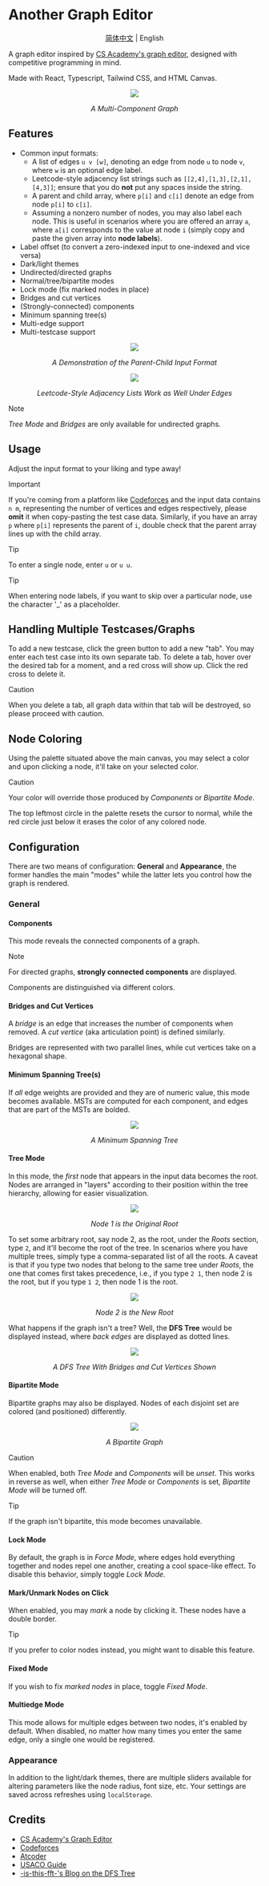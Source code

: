 # Another Graph Editor

<p align="center">
  <a href="README_zh.md">简体中文</a> | English
</p>

A graph editor inspired by [CS Academy's graph editor](https://csacademy.com/app/graph_editor/),
designed with competitive programming in mind.

Made with React, Typescript, Tailwind CSS, and HTML Canvas.

<p align="center">
    <img src="screenshots/main.png?" />
</p>

<p align="center">
<em>A Multi-Component Graph</em>
</p>

## Features

- Common input formats:
  - A list of edges `u v [w]`, denoting an edge from node `u` to node `v`, where
  `w` is an optional edge label.
  - Leetcode-style adjacency list strings such as `[[2,4],[1,3],[2,1],[4,3]]`;
  ensure that you do **not** put any spaces inside the string.
  - A parent and child array, where `p[i]` and `c[i]` denote an edge from
  node `p[i]` to `c[i]`.
  - Assuming a nonzero number of nodes, you may also label each node. This
  is useful in scenarios where you are offered an array `a`, where `a[i]`
  corresponds to the value at node `i` (simply copy and paste the given array into
  **node labels**).
- Label offset (to convert a zero-indexed input to one-indexed and vice versa)
- Dark/light themes
- Undirected/directed graphs
- Normal/tree/bipartite modes
- Lock mode (fix marked nodes in place)
- Bridges and cut vertices
- (Strongly-connected) components
- Minimum spanning tree(s)
- Multi-edge support
- Multi-testcase support

<p align="center">
    <img src="screenshots/parentChild.png?" />
</p>

<p align="center">
<em>A Demonstration of the Parent-Child Input Format</em>
</p>

<p align="center">
    <img src="screenshots/leetcode.png?" />
</p>

<p align="center">
<em>Leetcode-Style Adjacency Lists Work as Well Under Edges</em>
</p>

> [!NOTE]
> *Tree Mode* and *Bridges* are only available for undirected graphs.

## Usage

Adjust the input format to your liking and type away!

> [!IMPORTANT]
> If you're coming from a platform like [Codeforces](https://codeforces.com/)
> and the input data contains `n m`, representing the number of vertices and
> edges respectively, please **omit** it when copy-pasting the test case data.
> Similarly, if you have an array `p` where `p[i]` represents the parent of `i`,
> double check that the parent array lines up with the child array.

> [!TIP]
> To enter a single node, enter `u` or `u u`.

> [!TIP]
> When entering node labels, if you want to skip over a particular node,
> use the character '_' as a placeholder.

## Handling Multiple Testcases/Graphs

To add a new testcase, click the green button to add a new "tab". You
may enter each test case into its own separate tab. To delete a tab, hover
over the desired tab for a moment, and a red cross will show up. Click
the red cross to delete it.

> [!CAUTION]
> When you delete a tab, all graph data within that tab will be destroyed,
> so please proceed with caution.

## Node Coloring

Using the palette situated above the main canvas, you may select a color
and upon clicking a node, it'll take on your selected color.

> [!CAUTION]
> Your color will override those produced by *Components* or *Bipartite Mode*.

The top leftmost circle in the palette resets the cursor to normal, while
the red circle just below it erases the color of any colored node.

## Configuration

There are two means of configuration: **General** and **Appearance**, the
former handles the main "modes" while the latter lets you control how
the graph is rendered.

### General

#### Components
This mode reveals the connected components of a graph.

> [!NOTE]
> For directed graphs, **strongly connected components** are displayed.

Components are distinguished via different colors.

#### Bridges and Cut Vertices

A *bridge* is an edge that increases the number of components when removed.
A *cut vertice* (aka articulation point) is defined similarly.

Bridges are represented with two parallel lines, while cut vertices take
on a hexagonal shape.

#### Minimum Spanning Tree(s)

If *all* edge weights are provided and they are of numeric value, this mode
becomes available. MSTs are computed for each component, and edges that
are part of the MSTs are bolded.

<p align="center">
    <img src="screenshots/mst.png?" />
</p>

<p align="center">
<em>A Minimum Spanning Tree</em>
</p>

#### Tree Mode

In this mode, the *first* node that appears in the input data becomes the root.
Nodes are arranged in "layers" according to their position within the tree
hierarchy, allowing for easier visualization.

<p align="center">
    <img src="screenshots/twoRootBefore.png?" />
</p>

<p align="center">
<em>Node 1 is the Original Root</em>
</p>

To set some arbitrary root, say node 2, as the root, under the *Roots*
section, type `2`, and it'll become the root of the tree. In scenarios where
you have multiple trees, simply type a comma-separated list of all the roots.
A caveat is that if you type two nodes that belong to the same tree under
*Roots*, the one that comes first takes precedence, i.e., if you type
`2 1`, then node 2 is the root, but if you type `1 2`, then node 1 is the root.

<p align="center">
    <img src="screenshots/twoRootAfter.png?" />
</p>

<p align="center">
<em>Node 2 is the New Root</em>
</p>

What happens if the graph isn't a tree? Well, the **DFS Tree** would be
displayed instead, where *back edges* are displayed as dotted lines.

<p align="center">
    <img src="screenshots/dfsTree.png?" />
</p>

<p align="center">
<em>A DFS Tree With Bridges and Cut Vertices Shown</em>
</p>

#### Bipartite Mode

Bipartite graphs may also be displayed. Nodes of each disjoint set are
colored (and positioned) differently.

<p align="center">
    <img src="screenshots/bipartite.png?" />
</p>

<p align="center">
<em>A Bipartite Graph</em>
</p>

> [!CAUTION]
> When enabled, both *Tree Mode* and *Components* will be *unset*. This works
> in reverse as well, when either *Tree Mode* or *Components* is set, *Bipartite
> Mode* will be turned off.

> [!TIP]
> If the graph isn't bipartite, this mode becomes unavailable.

#### Lock Mode

By default, the graph is in *Force Mode*, where edges hold everything together
and nodes repel one another, creating a cool space-like effect. To disable
this behavior, simply toggle *Lock Mode*.

#### Mark/Unmark Nodes on Click

When enabled, you may *mark* a node by clicking it. These nodes have a double
border.

> [!TIP]
> If you prefer to color nodes instead, you might want to disable this
> feature.

#### Fixed Mode

If you wish to fix *marked nodes* in place, toggle *Fixed Mode*.

#### Multiedge Mode

This mode allows for multiple edges between two nodes, it's enabled by
default. When disabled, no matter how many times you enter the same edge,
only a single one would be registered.

### Appearance

In addition to the light/dark themes, there are multiple sliders available
for altering parameters like the node radius, font size, etc. Your settings
are saved across refreshes using `localStorage`.

## Credits

- [CS Academy's Graph Editor](https://csacademy.com/app/graph_editor/)
- [Codeforces](https://codeforces.com/)
- [Atcoder](https://atcoder.jp/)
- [USACO Guide](https://usaco.guide/)
- [-is-this-fft-'s Blog on the DFS Tree](https://codeforces.com/blog/entry/68138)

